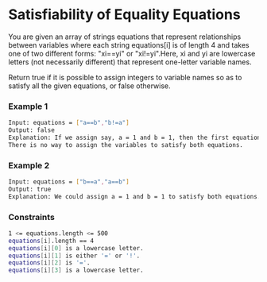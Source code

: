 # Satisfiability of Equality Equations

You are given an array of strings equations that represent relationships between variables where each string equations[i] is of length 4 and takes one of two different forms: "xi==yi" or "xi!=yi".Here, xi and yi are lowercase letters (not necessarily different) that represent one-letter variable names.

Return true if it is possible to assign integers to variable names so as to satisfy all the given equations, or false otherwise.

### Example 1
```sh
Input: equations = ["a==b","b!=a"]
Output: false
Explanation: If we assign say, a = 1 and b = 1, then the first equation is satisfied, but not the second.
There is no way to assign the variables to satisfy both equations.
```

### Example 2
```sh
Input: equations = ["b==a","a==b"]
Output: true
Explanation: We could assign a = 1 and b = 1 to satisfy both equations.
```

### Constraints
```sh
1 <= equations.length <= 500
equations[i].length == 4
equations[i][0] is a lowercase letter.
equations[i][1] is either '=' or '!'.
equations[i][2] is '='.
equations[i][3] is a lowercase letter.
```
